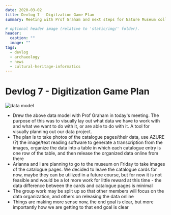 ```yaml
---
date: 2020-03-02
title: Devlog 7 - Digitzation Game Plan
summary: Meeting with Prof Graham and next steps for Nature Museum collection 

# optional header image (relative to 'static/img/' folder).
header:
  caption: ""
  image: ""
tags:
  - devlog
  - archaeology
  - news
  - cultural-heritage-informatics
---
```


# Devlog 7 - Digitization Game Plan

![data model](/img/data-model.png)
* Drew the above data model with Prof Graham in today's meeting. The purpose of this was to visually lay out what data we have to work with and what we want to do with it, or are able to do with it. A tool for visually planning out our data project. 
* The plan is to take photos of the catalogue pages/their data, use AZURE (?) the image/text reading software to generate a transcription from the images, organize the data into a table in which each catalogue entry is one row of the table, and then release the organized data online from there
* Arianna and I are planning to go to the museum on Friday to take images of the catalogue pages. We decided to leave the catalogue cards for now, maybe they can be utilized in a future course, but for now it is not feasible and would be a lot more work for little reward at this time - the data difference between the cards and catalogue pages is minimal 
* The group work may be split up so that other members will focus on the data organization, and others on releasing the data online 
* Things are making more sense now, the end goal is clear, but more importantly how we are getting to that end goal is clear  
